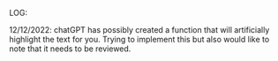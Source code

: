 LOG:

12/12/2022:
chatGPT has possibly created a function that will artificially highlight the text for you. Trying to implement this but also would like to note that it needs to be reviewed.